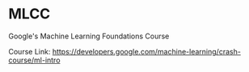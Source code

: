 # MLCC
Google's Machine Learning Foundations Course

Course Link: https://developers.google.com/machine-learning/crash-course/ml-intro

